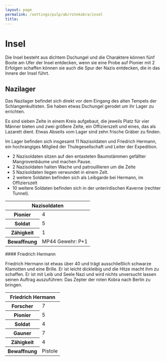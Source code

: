```yaml
---
layout: page
permalink: /settings/pulp/ab/rotekobra/insel
title: 
---
```


# Insel

Die Insel besteht aus dichtem Dschungel und die Charaktere können fünf Boote am Ufer der Insel entdecken, wenn sie eine Probe auf Pionier mit 2 Erfolgen schaffen können sie auch die Spur der Nazis entdecken, die in das Innere der Insel führt.

## Nazilager

Das Nazilager befindet sich direkt vor dem Eingang des alten Tempels der Schlangenkultisten. Sie haben etwas Dschungel gerodet um ihr Lager zu errichten.

Es sind sieben Zelte in einem Kreis aufgebaut, die jeweils Platz für vier Männer bieten und zwei größere Zelte, ein Offizierszelt und eines, das als Lazarett dient. Etwas Abseits vom Lager sind zehn frische Gräber zu finden.

Im Lager befinden sich insgesamt 11 Nazisoldaten und Friedrich Hermann, ein hochrangiges Mitglied der Thulegesellschaft und Leiter der Expedition.

- 2 Nazisoldaten sitzen auf den entasteten Baumstämmen gefällter Mangrovenbäume und machen Pause.
- 2 Nazisoldaten halten Wache und patrouillieren um die Zelte
- 5 Nazisoldaten liegen verwundet in einem Zelt.
- 2 weitere Soldaten befinden sich als Leibgarde bei Hermann, im Offizierszelt
- 10 weitere Soldaten befinden sich in der unterirdischen Kaverne (rechter Tunnel).

<table>
<thead>
<tr><th colspan="2">Nazisoldaten</th></tr>
</thead>
<tbody>
<tr><th>Pionier</th><td>4</td></tr>
<tr><th>Soldat</th><td>5</td></tr>
<tr><th>Zähigkeit</th><td>1</td></tr>
<tr><th>Bewaffnung</th><td>MP44 Gewehr: P+1</td></tr>
</tbody>
</table>
<div class="hinweis">
#### Friedrich Hermann

Friedrich Hermann ist etwas über 40 und trägt ausschließlich schwarze Klamotten und eine Brille. Er ist leicht dickleibig und die Hitze macht ihm zu schaffen. Er ist mit Leib und Seele Nazi und wird nichts unversucht lassen seinen Auftrag auszuführen: Das Zepter der roten Kobra nach Berlin zu bringen.

</div>
<table>
<thead>
<tr><th colspan="2">Friedrich Hermann</th></tr>
</thead>
<tbody>
<tr><th>Forscher</th><td>7</td></tr>
<tr><th>Pionier</th><td>5</td></tr>
<tr><th>Soldat</th><td>4</td></tr>
<tr><th>Gauner</th><td>7</td></tr>
<tr><th>Zähigkeit</th><td>4</td></tr>
<tr><th>Bewaffnung</th><td>Pistole</td></tr>
</tbody>
</table>

